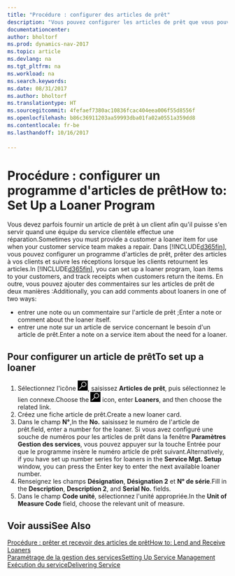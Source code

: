```yaml
---
title: "Procédure : configurer des articles de prêt"
description: "Vous pouvez configurer les articles de prêt que vous pouvez prêter aux clients afin de remplacer les articles de service lors de leur maintenance."
documentationcenter: 
author: bholtorf
ms.prod: dynamics-nav-2017
ms.topic: article
ms.devlang: na
ms.tgt_pltfrm: na
ms.workload: na
ms.search.keywords: 
ms.date: 08/31/2017
ms.author: bholtorf
ms.translationtype: HT
ms.sourcegitcommit: 4fefaef7380ac10836fcac404eea006f55d8556f
ms.openlocfilehash: b86c36911203aa59993dba01fa02a0551a359dd8
ms.contentlocale: fr-be
ms.lasthandoff: 10/16/2017

---
```

# <a name="how-to-set-up-a-loaner-program"></a><span data-ttu-id="081d8-103">Procédure : configurer un programme d'articles de prêt</span><span class="sxs-lookup"><span data-stu-id="081d8-103">How to: Set Up a Loaner Program</span></span>
<span data-ttu-id="081d8-104">Vous devez parfois fournir un article de prêt à un client afin qu'il puisse s'en servir quand une équipe du service clientèle effectue une réparation.</span><span class="sxs-lookup"><span data-stu-id="081d8-104">Sometimes you must provide a customer a loaner item for use when your customer service team makes a repair.</span></span> <span data-ttu-id="081d8-105">Dans [!INCLUDE[d365fin](includes/d365fin_md.md)], vous pouvez configurer un programme d'articles de prêt, prêter des articles à vos clients et suivre les réceptions lorsque les clients retournent les articles.</span><span class="sxs-lookup"><span data-stu-id="081d8-105">In [!INCLUDE[d365fin](includes/d365fin_md.md)], you can set up a loaner program, loan items to your customers, and track receipts when customers return the items.</span></span> <span data-ttu-id="081d8-106">En outre, vous pouvez ajouter des commentaires sur les articles de prêt de deux manières :</span><span class="sxs-lookup"><span data-stu-id="081d8-106">Additionally, you can add comments about loaners in one of two ways:</span></span>  
  
* <span data-ttu-id="081d8-107">entrer une note ou un commentaire sur l'article de prêt ;</span><span class="sxs-lookup"><span data-stu-id="081d8-107">Enter a note or comment about the loaner itself.</span></span>  
* <span data-ttu-id="081d8-108">entrer une note sur un article de service concernant le besoin d'un article de prêt.</span><span class="sxs-lookup"><span data-stu-id="081d8-108">Enter a note on a service item about the need for a loaner.</span></span>  

## <a name="to-set-up-a-loaner"></a><span data-ttu-id="081d8-109">Pour configurer un article de prêt</span><span class="sxs-lookup"><span data-stu-id="081d8-109">To set up a loaner</span></span>  
1. <span data-ttu-id="081d8-110">Sélectionnez l'icône ![Page ou état pour la recherche](media/ui-search/search_small.png "Page ou état pour la recherche"), saisissez **Articles de prêt**, puis sélectionnez le lien connexe.</span><span class="sxs-lookup"><span data-stu-id="081d8-110">Choose the ![Search for Page or Report](media/ui-search/search_small.png "Search for Page or Report icon") icon, enter **Loaners**, and then choose the related link.</span></span>  
2. <span data-ttu-id="081d8-111">Créez une fiche article de prêt.</span><span class="sxs-lookup"><span data-stu-id="081d8-111">Create a new loaner card.</span></span> 
3. <span data-ttu-id="081d8-112">Dans le champ **N°**,</span><span class="sxs-lookup"><span data-stu-id="081d8-112">In the **No.**</span></span> <span data-ttu-id="081d8-113">saisissez le numéro de l'article de prêt.</span><span class="sxs-lookup"><span data-stu-id="081d8-113">field, enter a number for the loaner.</span></span> <span data-ttu-id="081d8-114">Si vous avez configuré une souche de numéros pour les articles de prêt dans la fenêtre **Paramètres Gestion des services**, vous pouvez appuyer sur la touche Entrée pour que le programme insère le numéro article de prêt suivant.</span><span class="sxs-lookup"><span data-stu-id="081d8-114">Alternatively, if you have set up number series for loaners in the **Service Mgt. Setup** window, you can press the Enter key to enter the next available loaner number.</span></span>  
4. <span data-ttu-id="081d8-115">Renseignez les champs **Désignation**, **Désignation 2** et **N° de série**.</span><span class="sxs-lookup"><span data-stu-id="081d8-115">Fill in the **Description**, **Description 2**, and **Serial No.** fields.</span></span>  
5. <span data-ttu-id="081d8-116">Dans le champ **Code unité**, sélectionnez l'unité appropriée.</span><span class="sxs-lookup"><span data-stu-id="081d8-116">In the **Unit of Measure Code** field, choose the relevant unit of measure.</span></span>  
  
## <a name="see-also"></a><span data-ttu-id="081d8-117">Voir aussi</span><span class="sxs-lookup"><span data-stu-id="081d8-117">See Also</span></span>
[<span data-ttu-id="081d8-118">Procédure : prêter et recevoir des articles de prêt</span><span class="sxs-lookup"><span data-stu-id="081d8-118">How to: Lend and Receive Loaners</span></span>](service-how-to-lend-receive-loaners.md)  
[<span data-ttu-id="081d8-119">Paramétrage de la gestion des services</span><span class="sxs-lookup"><span data-stu-id="081d8-119">Setting Up Service Management</span></span>](service-setup-service.md)  
[<span data-ttu-id="081d8-120">Exécution du service</span><span class="sxs-lookup"><span data-stu-id="081d8-120">Delivering Service</span></span>](service-deliver-service.md)  



